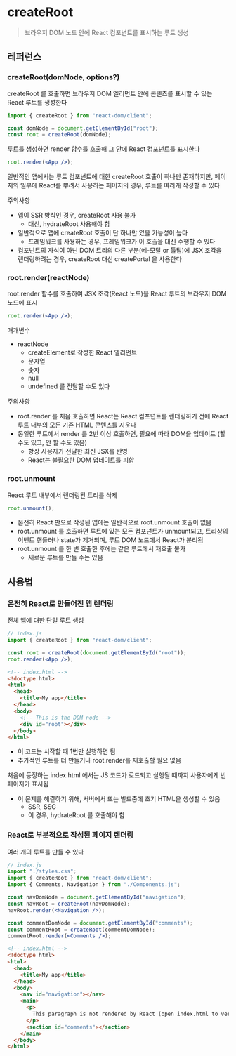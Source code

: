 # createRoot

> 브라우저 DOM 노드 안에 React 컴포넌트를 표시하는 루트 생성

## 레퍼런스

### createRoot(domNode, options?)

createRoot 를 호출하면 브라우저 DOM 엘리먼트 안에 콘텐츠를 표시할 수 있는 React 루트를 생성한다

```jsx
import { createRoot } from "react-dom/client";

const domNode = document.getElementById("root");
const root = createRoot(domNode);
```

루트를 생성하면 render 함수를 호출해 그 안에 React 컴포넌트를 표시한다

```jsx
root.render(<App />);
```

일반적인 앱에서는 루트 컴포넌트에 대한 createRoot 호출이 하나만 존재하지만, 페이지의 일부에 React를 뿌려서 사용하는 페이지의 경우, 루트를 여러개 작성할 수 있다

주의사항

- 앱이 SSR 방식인 경우, createRoot 사용 불가
  - 대신, hydrateRoot 사용해야 함
- 일반적으로 앱에 createRoot 호출이 단 하나만 있을 가능성이 높다
  - 프레임워크를 사용하는 경우, 프레임워크가 이 호출을 대신 수행할 수 있다
- 컴포넌트의 자식이 아닌 DOM 트리의 다른 부분(예-모달 or 툴팁)에 JSX 조각을 렌더링하려는 경우, createRoot 대신 createPortal 을 사용한다

### root.render(reactNode)

root.render 함수를 호출하여 JSX 조각(React 노드)을 React 루트의 브라우저 DOM 노드에 표시

```jsx
root.render(<App />);
```

매개변수

- reactNode
  - createElement로 작성한 React 엘리먼트
  - 문자열
  - 숫자
  - null
  - undefined 를 전달할 수도 있다

주의사항

- root.render 를 처음 호출하면 React는 React 컴포넌트를 렌더링하기 전에 React 루트 내부의 모든 기존 HTML 콘텐츠를 지운다
- 동일한 루트에서 render 를 2번 이상 호출하면, 필요에 따라 DOM을 업데이트 (할 수도 있고, 안 할 수도 있음)
  - 항상 사용자가 전달한 최신 JSX를 반영
  - React는 불필요한 DOM 업데이트를 피함

### root.unmount

React 루트 내부에서 렌더링된 트리를 삭제

```jsx
root.unmount();
```

- 온전히 React 만으로 작성된 앱에는 일반적으로 root.unmount 호출이 없음
- root.unmount 를 호출하면 루트에 있는 모든 컴포넌트가 unmount되고, 트리상의 이벤트 핸들러나 state가 제거되며, 루트 DOM 노드에서 React가 분리됨
- root.unmount 를 한 번 호출한 후에는 같은 루트에서 재호출 불가
  - 새로운 루트를 만들 수는 있음

## 사용법

### 온전히 React로 만들어진 앱 렌더링

전체 앱에 대한 단일 루트 생성

```jsx
// index.js
import { createRoot } from "react-dom/client";

const root = createRoot(document.getElementById("root"));
root.render(<App />);
```

```html
<!-- index.html -->
<!doctype html>
<html>
  <head>
    <title>My app</title>
  </head>
  <body>
    <!-- This is the DOM node -->
    <div id="root"></div>
  </body>
</html>
```

- 이 코드는 시작할 때 1번만 실행하면 됨
- 추가적인 루트를 더 만들거나 root.render를 재호출할 필요 없음

처음에 등장하는 index.html 에서는 JS 코드가 로드되고 실행될 때까지 사용자에게 빈 페이지가 표시됨

- 이 문제를 해결하기 위해, 서버에서 또는 빌드중에 초기 HTML을 생성할 수 있음
  - SSR, SSG
  - 이 경우, hydrateRoot 를 호출해야 함

### React로 부분적으로 작성된 페이지 렌더링

여러 개의 루트를 만들 수 있다

```jsx
// index.js
import "./styles.css";
import { createRoot } from "react-dom/client";
import { Comments, Navigation } from "./Components.js";

const navDomNode = document.getElementById("navigation");
const navRoot = createRoot(navDomNode);
navRoot.render(<Navigation />);

const commentDomNode = document.getElementById("comments");
const commentRoot = createRoot(commentDomNode);
commentRoot.render(<Comments />);
```

```html
<!-- index.html -->
<!doctype html>
<html>
  <head>
    <title>My app</title>
  </head>
  <body>
    <nav id="navigation"></nav>
    <main>
      <p>
        This paragraph is not rendered by React (open index.html to verify).
      </p>
      <section id="comments"></section>
    </main>
  </body>
</html>
```
